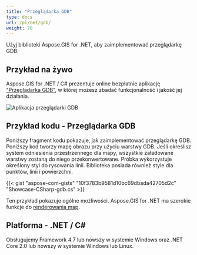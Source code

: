 ```yaml
---
title: "Przeglądarka GDB"
type: docs
url: /pl/net/gdb/
weight: 70
---
```


Użyj biblioteki Aspose.GIS for .NET, aby zaimplementować przeglądarkę GDB.

## **Przykład na żywo**

Aspose.GIS for .NET / C# prezentuje online bezpłatnie aplikację ["Przeglądarka GDB"](https://products.aspose.app/gis/viewer/gdb), w której możesz zbadać funkcjonalność i jakość jej działania.

![Aplikacja przeglądarki GDB](viewer.png)

## **Przykład kodu - Przeglądarka GDB**

Poniższy fragment kodu pokazuje, jak zaimplementować przeglądarkę GDB. Poniższy kod tworzy mapę obrazu przy użyciu warstwy GDB. Jeśli określisz system odniesienia przestrzennego dla mapy, wszystkie załadowane warstwy zostaną do niego przekonwertowane.
Próbka wykorzystuje określony styl do rysowania linii. Biblioteka posiada również style dla punktów, linii i powierzchni.

{{< gist "aspose-com-gists" "10f3783b9581d10bc69dbada42705d2c" "Showcase-CSharp-gdb.cs" >}}

Ten przykład pokazuje ogólne możliwości. Aspose.GIS for .NET ma szerokie funkcje do [renderowania map](https://docs.aspose.com/gis/net/map-rendering/).

## **Platforma - .NET / C#**

Obsługujemy Framework 4.7 lub nowszy w systemie Windows oraz .NET Core 2.0 lub nowszy w systemie Windows lub Linux.
